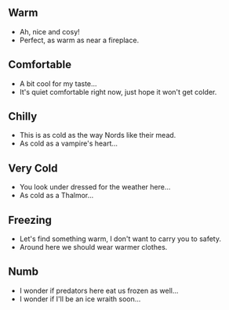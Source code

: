 ## Warm

- Ah, nice and cosy!
- Perfect, as warm as near a fireplace.

## Comfortable

- A bit cool for my taste...
- It's quiet comfortable right now, just hope it won't get colder.

## Chilly

- This is as cold as the way Nords like their mead.
- As cold as a vampire's heart...

## Very Cold

- You look under dressed for the weather here...
- As cold as a Thalmor...

## Freezing

- Let's find something warm, I don't want to carry you to safety.
- Around here we should wear warmer clothes.

## Numb

- I wonder if predators here eat us frozen as well...
- I wonder if I'll be an ice wraith soon...
